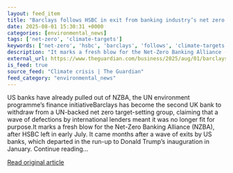 ```yaml
---
layout: feed_item
title: "Barclays follows HSBC in exit from banking industry’s net zero alliance"
date: 2025-08-01 15:30:31 +0000
categories: [environmental_news]
tags: ['net-zero', 'climate-targets']
keywords: ['net-zero', 'hsbc', 'barclays', 'follows', 'climate-targets']
description: "It marks a fresh blow for the Net-Zero Banking Alliance (NZBA), after HSBC left in early July"
external_url: https://www.theguardian.com/business/2025/aug/01/barclays-hsbc-exit-net-zero-banking-alliance
is_feed: true
source_feed: "Climate crisis | The Guardian"
feed_category: "environmental_news"
---
```


US banks have already pulled out of NZBA, the UN environment programme’s finance initiativeBarclays has become the second UK bank to withdraw from a UN-backed net zero target-setting group, claiming that a wave of defections by international lenders meant it was no longer fit for purpose.It marks a fresh blow for the Net-Zero Banking Alliance (NZBA), after HSBC left in early July. It came months after a wave of exits by US banks, which departed in the run-up to Donald Trump’s inauguration in January. Continue reading...

[Read original article](https://www.theguardian.com/business/2025/aug/01/barclays-hsbc-exit-net-zero-banking-alliance)
